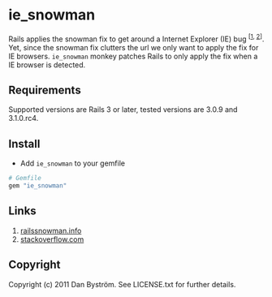 # ie_snowman
Rails applies the snowman fix to get around a Internet Explorer (IE) bug <sup>\[[1][rails_snowman], [2][stackoverflow_snowman]\]</sup>.
Yet, since the snowman fix clutters the url we only want to apply the fix for IE browsers. `ie_snowman` monkey patches Rails to only apply the fix when a IE browser is detected.

## Requirements
Supported versions are Rails 3 or later, tested versions are 3.0.9 and 3.1.0.rc4.

## Install
- Add `ie_snowman` to your gemfile

```ruby
# Gemfile
gem "ie_snowman"
```
## Links
1. [railssnowman.info][rails_snowman]
2. [stackoverflow.com][stackoverflow_snowman]

## Copyright
Copyright (c) 2011 Dan Byström. See LICENSE.txt for
further details.

[rails_snowman]: http://railssnowman.info/ "Rails snowman information"
[stackoverflow_snowman]: http://stackoverflow.com/questions/3222013/what-is-the-snowman-param-in-rails-3-forms-for "Stackoverflow Q&A thread"